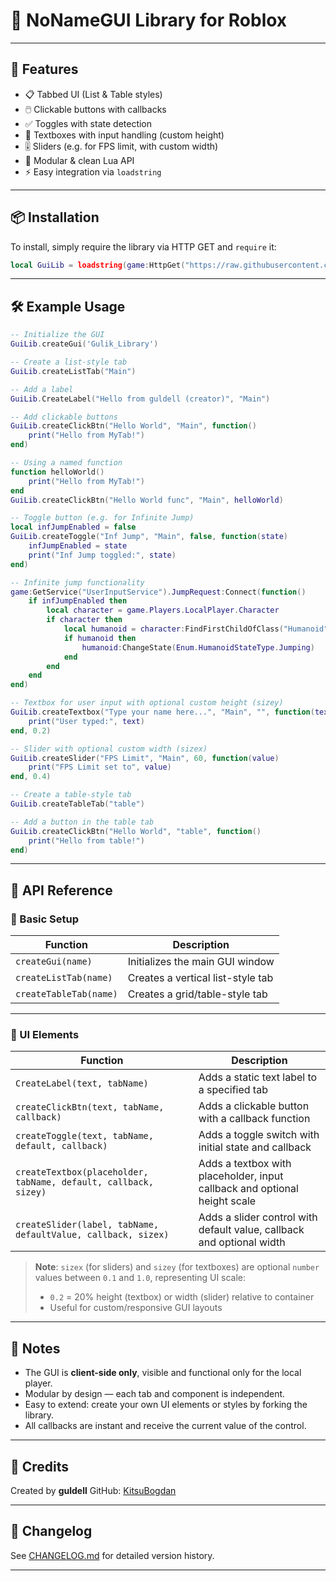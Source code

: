 # 🧰 NoNameGUI Library for Roblox

---

## 🌟 Features

* 📋 Tabbed UI (List & Table styles)
* 🖱️ Clickable buttons with callbacks
* ✅ Toggles with state detection
* 🧾 Textboxes with input handling (custom height)
* 🎚️ Sliders (e.g. for FPS limit, with custom width)
* 🧩 Modular & clean Lua API
* ⚡ Easy integration via `loadstring`

---

## 📦 Installation

To install, simply require the library via HTTP GET and `require` it:

```lua
local GuiLib = loadstring(game:HttpGet("https://raw.githubusercontent.com/KitsuBogdan/Roblox/main/Libraries/NoNameGUI/Library.lua"))()
```

---

## 🛠️ Example Usage

```lua
-- Initialize the GUI
GuiLib.createGui('Gulik_Library')

-- Create a list-style tab
GuiLib.createListTab("Main")

-- Add a label
GuiLib.CreateLabel("Hello from guldell (creator)", "Main")

-- Add clickable buttons
GuiLib.createClickBtn("Hello World", "Main", function()
    print("Hello from MyTab!")
end)

-- Using a named function
function helloWorld()
    print("Hello from MyTab!")
end
GuiLib.createClickBtn("Hello World func", "Main", helloWorld)

-- Toggle button (e.g. for Infinite Jump)
local infJumpEnabled = false
GuiLib.createToggle("Inf Jump", "Main", false, function(state)
    infJumpEnabled = state
    print("Inf Jump toggled:", state)
end)

-- Infinite jump functionality
game:GetService("UserInputService").JumpRequest:Connect(function()
    if infJumpEnabled then
        local character = game.Players.LocalPlayer.Character
        if character then
            local humanoid = character:FindFirstChildOfClass("Humanoid")
            if humanoid then
                humanoid:ChangeState(Enum.HumanoidStateType.Jumping)
            end
        end
    end
end)

-- Textbox for user input with optional custom height (sizey)
GuiLib.createTextbox("Type your name here...", "Main", "", function(text)
    print("User typed:", text)
end, 0.2)

-- Slider with optional custom width (sizex)
GuiLib.createSlider("FPS Limit", "Main", 60, function(value)
    print("FPS Limit set to", value)
end, 0.4)

-- Create a table-style tab
GuiLib.createTableTab("table")

-- Add a button in the table tab
GuiLib.createClickBtn("Hello World", "table", function()
    print("Hello from table!")
end)
```

---

## 📄 API Reference

### 🧱 Basic Setup

| Function               | Description                       |
| ---------------------- | --------------------------------- |
| `createGui(name)`      | Initializes the main GUI window   |
| `createListTab(name)`  | Creates a vertical list-style tab |
| `createTableTab(name)` | Creates a grid/table-style tab    |

---

### 🔘 UI Elements

| Function                                                        | Description                                                               |
| --------------------------------------------------------------- | ------------------------------------------------------------------------- |
| `CreateLabel(text, tabName)`                                    | Adds a static text label to a specified tab                               |
| `createClickBtn(text, tabName, callback)`                       | Adds a clickable button with a callback function                          |
| `createToggle(text, tabName, default, callback)`                | Adds a toggle switch with initial state and callback                      |
| `createTextbox(placeholder, tabName, default, callback, sizey)` | Adds a textbox with placeholder, input callback and optional height scale |
| `createSlider(label, tabName, defaultValue, callback, sizex)`   | Adds a slider control with default value, callback and optional width     |

> **Note**: `sizex` (for sliders) and `sizey` (for textboxes) are optional `number` values between `0.1` and `1.0`, representing UI scale:
>
> * `0.2` = 20% height (textbox) or width (slider) relative to container
> * Useful for custom/responsive GUI layouts

---

## 📌 Notes

* The GUI is **client-side only**, visible and functional only for the local player.
* Modular by design — each tab and component is independent.
* Easy to extend: create your own UI elements or styles by forking the library.
* All callbacks are instant and receive the current value of the control.

---

## 🙏 Credits

Created by **guldell**
GitHub: [KitsuBogdan](https://github.com/KitsuBogdan)

---

## 📅 Changelog

See [CHANGELOG.md](CHANGELOG.md) for detailed version history.

---
